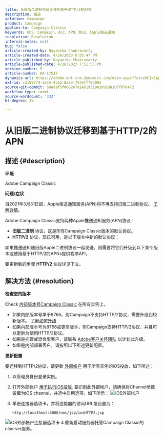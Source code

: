```yaml
---
title: 从旧版二进制协议迁移到基于HTTP/2的APN
description: 描述
solution: Campaign
product: Campaign
applies-to: Campaign Classic
keywords: KCS、Campaign、ACC、APN、协议、Apple推送通知
resolution: Resolution
internal-notes: null
bug: false
article-created-by: Nayanika Chakravarty
article-created-date: 4/24/2023 8:05:47 PM
article-published-by: Nayanika Chakravarty
article-published-date: 4/26/2023 7:51:55 PM
version-number: 5
article-number: KA-17517
dynamics-url: https://adobe-ent.crm.dynamics.com/main.aspx?forceUCI=1&pagetype=entityrecord&etn=knowledgearticle&id=baa73d61-dbe2-ed11-a7c7-6045bd006239
exl-id: c21997f4-3a55-4c62-8aa3-797efff03993
source-git-commit: b9edaf5f008267a149193190189188107f076472
workflow-type: tm+mt
source-wordcount: '333'
ht-degree: 3%

---
```


# 从旧版二进制协议迁移到基于HTTP/2的APN

## 描述 {#description}


<b>环境</b>

Adobe Campaign Classic

<b>问题/症状</b>

自2021年3月31日起，Apple推送通知服务(APN)将不再支持旧版二进制协议。 [了解详情](https://developer.apple.com/news/?id=c88acm2b)。

Adobe Campaign Classic支持两种Apple推送通知服务(APN)协议：

- <b>旧版二进制</b> 协议，这是所有Campaign Classic版本的默认协议。
- <b>HTTP/2</b> 协议，现已可用，是以下版本中新的默认协议：


如果推送通知随旧版Apple二进制协议一起发送，则需要将它们升级到以下某个版本或使用基于HTTP/2的APNs提供程序API。

要更新到的步骤 <b>HTTP/2</b> 协议详见下文。


## 解决方法 {#resolution}


<b>检查您的版本</b>

Check [内部版本号Campaign Classic](https://experienceleague.adobe.com/docs/campaign-classic/using/getting-started/starting-with-adobe-campaign/launching-adobe-campaign.html?lang=en#getting-your-campaign-version) 在所有实例上。

- 如果内部版本号早于8766，则Campaign不支持HTTP/2协议，需要升级到较新版本。 [了解如何升级](https://experienceleague.adobe.com/docs/campaign-classic/using/monitoring-campaign-classic/updating-adobe-campaign/build-upgrade.html?lang=en#performing-a-build-upgrade).
- 如果内部版本号为8766或更高版本，则Campaign支持HTTP/2协议，并且可以更新为使用HTTP/2协议。
- 如果是托管或混合型客户，请联系 [Adobe客户关怀团队](https://experienceleague.adobe.com/docs/customer-one/using/home.html?lang=en) 以计划此升级。
- 如果是内部部署客户，请按照以下所述更新配置。


<b>更新配置</b>

要迁移到HTTP/2协议，请更新 [外部帐户](https://experienceleague.adobe.com/docs/campaign-classic/using/installing-campaign-classic/accessing-external-database/external-accounts.html?lang=en) 用于所有实例的iOS投放，如下所述：

1. 以管理员身份登录实例。
2. 打开外部帐户 [用于执行iOS投放](https://experienceleague.adobe.com/docs/campaign-classic/using/sending-messages/sending-push-notifications/configure-the-mobile-app/configuring-the-mobile-application.html?lang=en). 要识别此外部帐户，请确保将Channel参数设置为iOS channel，并选中启用选项，如下所示：    ![iOS外部帐户](https://helpx.adobe.com/content/dam/help/en/campaign/kb/migrate-to-http2/jcr_content/main-pars/procedure/proc_par/step_1/step_par/image/iOS-ext-account.png "iOS-ext-account")
3. 单击连接器选项卡，并将连接器的访问URL值设置为：

   ```
   http://localhost:8080/nms/jsp/iosHTTP2.jsp
   ```

![iOS外部帐户连接器选项卡](https://helpx.adobe.com/content/dam/help/en/campaign/kb/migrate-to-http2/jcr_content/main-pars/procedure/proc_par/step/step_par/image/iOs-ext-account-connector.png "iOs-ext-account-connector")
4.重新启动服务器托管Campaign Classic的nlserver服务。
